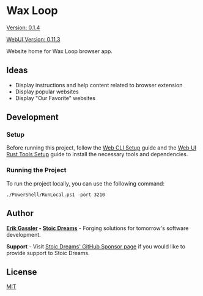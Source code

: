 # Wax Loop

[Version: 0.1.4](https://github.com/StoicDreams/WaxLoop)

[WebUI Version: 0.11.3](https://github.com/StoicDreams/WebUI)

Website home for Wax Loop browser app.

## Ideas

* Display instructions and help content related to browser extension
* Display popular websites
* Display "Our Favorite" websites

## Development

### Setup

Before running this project, follow the [Web CLI Setup](https://webui.stoicdeams.com/tools/cli) guide and the [Web UI Rust Tools Setup](https://webui.stoicdreams.com/tools/rust) guide to install the necessary tools and dependencies.

### Running the Project

To run the project locally, you can use the following command:

```terminal:Run the project from the root directory
./PowerShell/RunLocal.ps1 -port 3210
```

## Author

**[Erik Gassler](https://www.erikgassler.com) - [Stoic Dreams](https://www.stoicdreams.com)** - Forging solutions for tomorrow's software development.

**Support** - Visit [Stoic Dreams' GitHub Sponsor page](https://github.com/sponsors/StoicDreams) if you would like to provide support to Stoic Dreams.

## License

[MIT](LICENSE)
